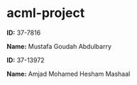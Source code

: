 # acml-project
**ID:** 37-7816

**Name:** Mustafa Goudah Abdulbarry

**ID:** 37-13972

**Name:** Amjad Mohamed Hesham Mashaal
